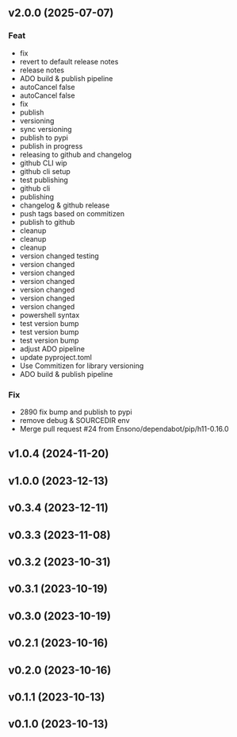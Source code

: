 ## v2.0.0 (2025-07-07)

### Feat

- fix
- revert to default release notes
- release notes
- ADO build & publish pipeline
- autoCancel false
- autoCancel false
- fix
- publish
- versioning
- sync versioning
- publish to pypi
- publish in progress
- releasing to github and changelog
- github CLI wip
- github cli setup
- test publishing
- github cli
- publishing
- changelog & github release
- push tags based on commitizen
- publish to github
- cleanup
- cleanup
- cleanup
- version changed testing
- version changed
- version changed
- version changed
- version changed
- version changed
- version changed
- powershell syntax
- test version bump
- test version bump
- test version bump
- adjust ADO pipeline
- update pyproject.toml
- Use Commitizen for library versioning
- ADO build & publish pipeline

### Fix

- 2890 fix bump and publish to pypi
- remove debug & SOURCEDIR env
- Merge pull request #24 from Ensono/dependabot/pip/h11-0.16.0

## v1.0.4 (2024-11-20)

## v1.0.0 (2023-12-13)

## v0.3.4 (2023-12-11)

## v0.3.3 (2023-11-08)

## v0.3.2 (2023-10-31)

## v0.3.1 (2023-10-19)

## v0.3.0 (2023-10-19)

## v0.2.1 (2023-10-16)

## v0.2.0 (2023-10-16)

## v0.1.1 (2023-10-13)

## v0.1.0 (2023-10-13)
